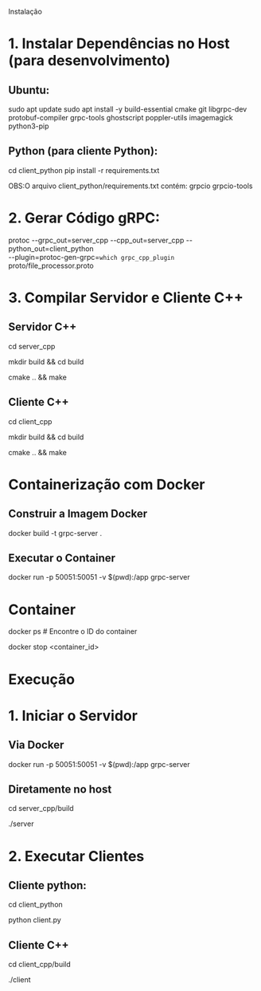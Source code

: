 Instalação
# 1. Instalar Dependências no Host (para desenvolvimento)

## Ubuntu:
sudo apt update
sudo apt install -y build-essential cmake git libgrpc-dev protobuf-compiler grpc-tools ghostscript poppler-utils imagemagick python3-pip

## Python (para cliente Python):
cd client_python
pip install -r requirements.txt

OBS:O arquivo client_python/requirements.txt contém:
grpcio
grpcio-tools

# 2. Gerar Código gRPC:

protoc --grpc_out=server_cpp --cpp_out=server_cpp --python_out=client_python \
       --plugin=protoc-gen-grpc=`which grpc_cpp_plugin` proto/file_processor.proto


# 3. Compilar Servidor e Cliente C++

## Servidor C++
cd server_cpp

mkdir build && cd build

cmake .. && make

## Cliente C++

cd client_cpp

mkdir build && cd build

cmake .. && make


# Containerização com Docker

## Construir a Imagem Docker
docker build -t grpc-server .

## Executar o Container
docker run -p 50051:50051 -v $(pwd):/app grpc-server

# Container
docker ps  # Encontre o ID do container

docker stop <container_id>


# Execução

# 1. Iniciar o Servidor

## Via Docker
docker run -p 50051:50051 -v $(pwd):/app grpc-server

## Diretamente no host
cd server_cpp/build

./server

# 2. Executar Clientes

## Cliente python:
cd client_python

python client.py

## Cliente C++
cd client_cpp/build

./client
